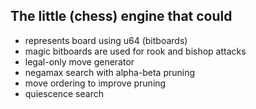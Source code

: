 ## The little (chess) engine that could

- represents board using u64 (bitboards)
- magic bitboards are used for rook and bishop attacks
- legal-only move generator
- negamax search with alpha-beta pruning
- move ordering to improve pruning
- quiescence search